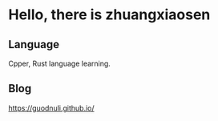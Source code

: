 ﻿# Hello, there is zhuangxiaosen

## Language

Cpper, Rust language learning.

## Blog

https://guodnuli.github.io/
